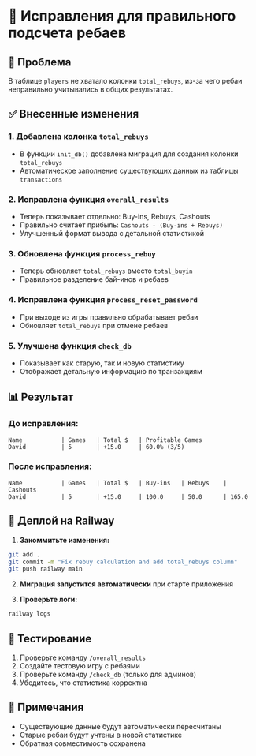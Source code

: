# 🔧 Исправления для правильного подсчета ребаев

## 🎯 Проблема
В таблице `players` не хватало колонки `total_rebuys`, из-за чего ребаи неправильно учитывались в общих результатах.

## ✅ Внесенные изменения

### 1. **Добавлена колонка `total_rebuys`**
- В функции `init_db()` добавлена миграция для создания колонки `total_rebuys`
- Автоматическое заполнение существующих данных из таблицы `transactions`

### 2. **Исправлена функция `overall_results`**
- Теперь показывает отдельно: Buy-ins, Rebuys, Cashouts
- Правильно считает прибыль: `Cashouts - (Buy-ins + Rebuys)`
- Улучшенный формат вывода с детальной статистикой

### 3. **Обновлена функция `process_rebuy`**
- Теперь обновляет `total_rebuys` вместо `total_buyin`
- Правильное разделение бай-инов и ребаев

### 4. **Исправлена функция `process_reset_password`**
- При выходе из игры правильно обрабатывает ребаи
- Обновляет `total_rebuys` при отмене ребаев

### 5. **Улучшена функция `check_db`**
- Показывает как старую, так и новую статистику
- Отображает детальную информацию по транзакциям

## 📊 Результат

### **До исправления:**
```
Name           | Games   | Total $   | Profitable Games
David          | 5       | +15.0     | 60.0% (3/5)
```

### **После исправления:**
```
Name           | Games   | Total $   | Buy-ins   | Rebuys    | Cashouts  
David          | 5       | +15.0     | 100.0     | 50.0      | 165.0     
```

## 🚀 Деплой на Railway

1. **Закоммитьте изменения:**
```bash
git add .
git commit -m "Fix rebuy calculation and add total_rebuys column"
git push railway main
```

2. **Миграция запустится автоматически** при старте приложения

3. **Проверьте логи:**
```bash
railway logs
```

## 🧪 Тестирование

1. Проверьте команду `/overall_results`
2. Создайте тестовую игру с ребаями
3. Проверьте команду `/check_db` (только для админов)
4. Убедитесь, что статистика корректна

## 📝 Примечания

- Существующие данные будут автоматически пересчитаны
- Старые ребаи будут учтены в новой статистике
- Обратная совместимость сохранена 